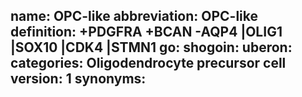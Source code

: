 name: OPC-like
abbreviation: OPC-like
definition: +PDGFRA +BCAN -AQP4 |OLIG1 |SOX10 |CDK4 |STMN1
go: 
shogoin: 
uberon: 
categories: Oligodendrocyte precursor cell
version: 1 
synonyms:
---

